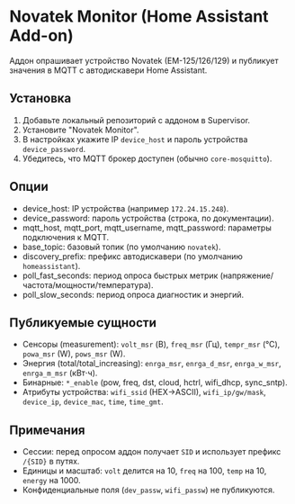 # Novatek Monitor (Home Assistant Add-on)

Аддон опрашивает устройство Novatek (EM-125/126/129) и публикует значения в MQTT c автодискавери Home Assistant.

## Установка
1. Добавьте локальный репозиторий с аддоном в Supervisor.
2. Установите "Novatek Monitor".
3. В настройках укажите IP `device_host` и пароль устройства `device_password`.
4. Убедитесь, что MQTT брокер доступен (обычно `core-mosquitto`).

## Опции
- device_host: IP устройства (например `172.24.15.248`).
- device_password: пароль устройства (строка, по документации).
- mqtt_host, mqtt_port, mqtt_username, mqtt_password: параметры подключения к MQTT.
- base_topic: базовый топик (по умолчанию `novatek`).
- discovery_prefix: префикс автодискавери (по умолчанию `homeassistant`).
- poll_fast_seconds: период опроса быстрых метрик (напряжение/частота/мощности/температура).
- poll_slow_seconds: период опроса диагностик и энергий.

## Публикуемые сущности
- Сенсоры (measurement): `volt_msr` (В), `freq_msr` (Гц), `tempr_msr` (°C), `powa_msr` (W), `pows_msr` (W).
- Энергия (total/total_increasing): `enrga_msr`, `enrga_d_msr`, `enrga_w_msr`, `enrga_m_msr` (кВт⋅ч).
- Бинарные: `*_enable` (pow, freq, dst, cloud, hctrl, wifi_dhcp, sync_sntp).
- Атрибуты устройства: `wifi_ssid` (HEX→ASCII), `wifi_ip/gw/mask`, `device_ip`, `device_mac`, `time`, `time_gmt`.

## Примечания
- Сессии: перед опросом аддон получает `SID` и использует префикс `/{SID}` в путях.
- Единицы и масштаб: `volt` делится на 10, `freq` на 100, `temp` на 10, `energy` на 1000.
- Конфиденциальные поля (`dev_passw`, `wifi_passw`) не публикуются.
